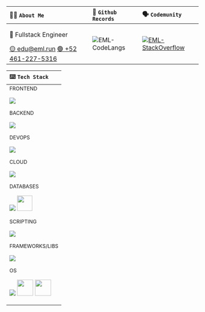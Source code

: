 | 👨‍💻 <code>About Me</code> | 📜 <code>Github Records</code> | 🗣️ <code>Codemunity</code> |
| :- | :- | :- |
| <div> <p>🔴 Fullstack Engineer</p><a href="mailto:edu@eml.run">🟡 edu@eml.run</a> <a href="tel:+524612275316">🟢 +52 461-227-5316</a></div> | ![EML-CodeLangs](https://github-readme-stats.vercel.app/api/top-langs/?username=eml-bin&layout=compact&theme=merko) | [![EML-StackOverflow](https://github-readme-stackoverflow.vercel.app/?userID=4010240&theme=dark)](https://stackoverflow.com/users/4010240/eduardo-ml) |

| ⌨️ <code>Tech Stack</code> |
| :- |
| <div> <sub>FRONTEND</sub> <p align="left"> <picture> <img src="https://skillicons.dev/icons?i=react,angular,html,css"/> </picture> </p></div><div> <sub>BACKEND</sub> <p align="left"> <picture> <img src="https://skillicons.dev/icons?i=python,java,cs"/> </picture> </p></div><div> <sub>DEVOPS</sub> <p align="left"> <picture> <img src="https://skillicons.dev/icons?i=docker,git,githubactions,gradle,nginx"/> </picture> </p></div><div> <sub>CLOUD</sub> <p align="left"> <picture> <img src="https://skillicons.dev/icons?i=azure,aws,firebase"/> </picture> </p></div><div> <sub>DATABASES</sub> <p align="left"> <picture> <img src="https://skillicons.dev/icons?i=mysql,postgres,sqlite,mongodb"/> </picture> <picture> <img src="https://www.svgrepo.com/show/303229/microsoft-sql-server-logo.svg" width="40" height="40"/> </picture> </p></div><div> <sub>SCRIPTING</sub> <p align="left"> <picture> <img src="https://skillicons.dev/icons?i=powershell,bash"/> </picture> </p></div><div> <sub>FRAMEWORKS/LIBS</sub> <p align="left"> <picture> <img src="https://skillicons.dev/icons?i=flask,django,spring,bootstrap,materialui,d3"/> </picture> </p></div><div> <sub>OS</sub> <p align="left"> <picture> <img src="https://skillicons.dev/icons?i=linux,raspberrypi"/> </picture> <picture> <img width="42" height="42" src="https://user-images.githubusercontent.com/25181517/186884152-ae609cca-8cf1-4175-8d60-1ce1fa078ca2.png"/> </picture> <picture> <img width="42" height="42" src="https://user-images.githubusercontent.com/25181517/186884150-05e9ff6d-340e-4802-9533-2c3f02363ee3.png"/> </picture> </p></div> |

<!--
**eml-bin/eml-bin** is a ✨ _special_ ✨ repository because its `README.md` (this file) appears on your GitHub profile.

Here are some ideas to get you started:

- 🔭 I’m currently working on ...
- 🌱 I’m currently learning ...
- 👯 I’m looking to collaborate on ...
- 🤔 I’m looking for help with ...
- 💬 Ask me about ...
- 📫 How to reach me: ...
- 😄 Pronouns: ...
- ⚡ Fun fact: ...
-->
